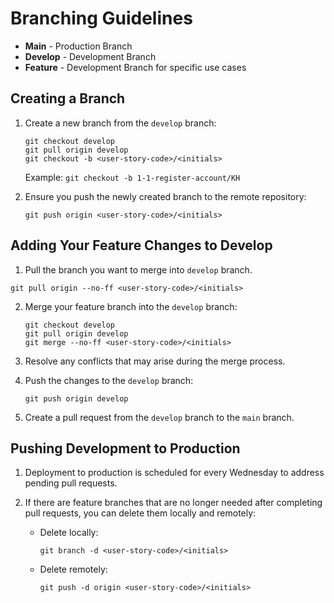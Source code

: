 # Branching Guidelines

- **Main** - Production Branch
- **Develop** - Development Branch
- **Feature** - Development Branch for specific use cases

## Creating a Branch

1. Create a new branch from the `develop` branch:
   ```shell
   git checkout develop
   git pull origin develop
   git checkout -b <user-story-code>/<initials>
   ```
   Example: `git checkout -b 1-1-register-account/KH`

2. Ensure you push the newly created branch to the remote repository:
   ```shell
   git push origin <user-story-code>/<initials>
   ```

## Adding Your Feature Changes to Develop
1. Pull the branch you want to merge into `develop` branch.
```
git pull origin --no-ff <user-story-code>/<initials>
```

2. Merge your feature branch into the `develop` branch:
   ```shell
   git checkout develop
   git pull origin develop
   git merge --no-ff <user-story-code>/<initials>
   ```

3. Resolve any conflicts that may arise during the merge process.

4. Push the changes to the `develop` branch:
   ```shell
   git push origin develop
   ```

5. Create a pull request from the `develop` branch to the `main` branch.

## Pushing Development to Production

1. Deployment to production is scheduled for every Wednesday to address pending pull requests.

2. If there are feature branches that are no longer needed after completing pull requests, you can delete them locally and remotely:
   - Delete locally:
     ```shell
     git branch -d <user-story-code>/<initials>
     ```
   - Delete remotely:
     ```shell
     git push -d origin <user-story-code>/<initials>
     ```

